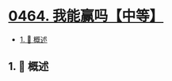 # [0464. 我能赢吗【中等】](https://github.com/tnotesjs/TNotes.leetcode/tree/main/notes/0464.%20%E6%88%91%E8%83%BD%E8%B5%A2%E5%90%97%E3%80%90%E4%B8%AD%E7%AD%89%E3%80%91)

<!-- region:toc -->

- [1. 📝 概述](#1--概述)

<!-- endregion:toc -->

## 1. 📝 概述
